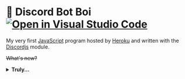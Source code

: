 # :robot: Discord Bot Boi [![Open in Visual Studio Code](https://open.vscode.dev/badges/open-in-vscode.svg)](https://open.vscode.dev/alt-ab/discord-botboi-bot)

My very first [JavaScript](https://www.javascript.com/) program hosted by [Heroku](https://www.heroku.com/) and written with the [Discordjs](https://discord.js.org/#/) module.

~~What's new?~~

<details closed>
<summary> <b>Truly...</b> </summary>
It was written for a gag gift for my friend and now I've let it get out of hand... 

However here are some actually cool features if you want to base our bot on mine as well!

- Constantly up to date Commands list through fs reader
- Dynamic commands system
- [Dotenv](https://www.npmjs.com/package/dotenv)-less!
- Moderation and message management
- Usage of Discord objects through the [Discord API](https://discord.com/developers/docs/intro)
- As well as beginner-friendly practice of splicing and other functions
